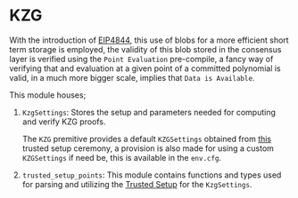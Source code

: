 # KZG 

With the introduction of [EIP4844](https://eips.ethereum.org/EIPS/eip-4844), this use of blobs for a more efficient short term storage is employed, the validity of this blob stored in the consensus layer is verified using the `Point Evaluation` pre-compile, a fancy way of verifying that and evaluation at a given point of a committed polynomial is valid, in a much more bigger scale, implies that `Data is Available`.

This module houses;

1. `KzgSettings`: Stores the setup and parameters needed for computing and verify KZG proofs.

    The `KZG` premitive provides a default `KZGSettings` obtained from [this]( https://ceremony.ethereum.org/) trusted setup ceremony, a provision is also made for using a custom `KZGSettings` if need be, this is available in the `env.cfg`.


2. `trusted_setup_points`: This module contains functions and types used for parsing and utilizing the [Trusted Setup]( https://ceremony.ethereum.org/) for the `KzgSettings`.